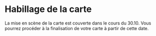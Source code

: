# Habillage de la carte

La mise en scène de la carte est couverte dans le cours du 30.10. Vous pourrez procéder à la finalisation de votre carte à partir de cette date.
